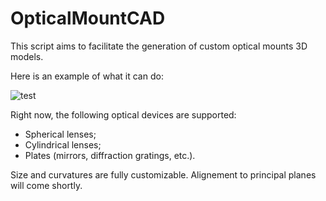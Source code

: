# OpticalMountCAD

This script aims to facilitate the generation of custom optical mounts 3D models.

Here is an example of what it can do:

![test](https://i.ibb.co/kGFjNRX/preview-omc-1.png "nlala")

Right now, the following optical devices are supported:
- Spherical lenses;
- Cylindrical lenses;
- Plates (mirrors, diffraction gratings, etc.).

Size and curvatures are fully customizable.
Alignement to principal planes will come shortly.